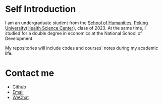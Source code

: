 # Self Introduction

I am an undergraduate student from the [School of Humanities](https://shh.bjmu.edu.cn/), [Peking University](https://www.pku.edu.cn)([Health Science Center](https://www.bjmu.edu.cn)), class of 2023. At the same time, I studied for a double degree in economics at the National School of Development.

My repositories will include codes and courses' notes during my academic life.

# Contact me

- [Github](https://github.com/ycyue10001)
- [Email](2465949609@qq.com)
- [WeChat](微信二维码.jpg)
